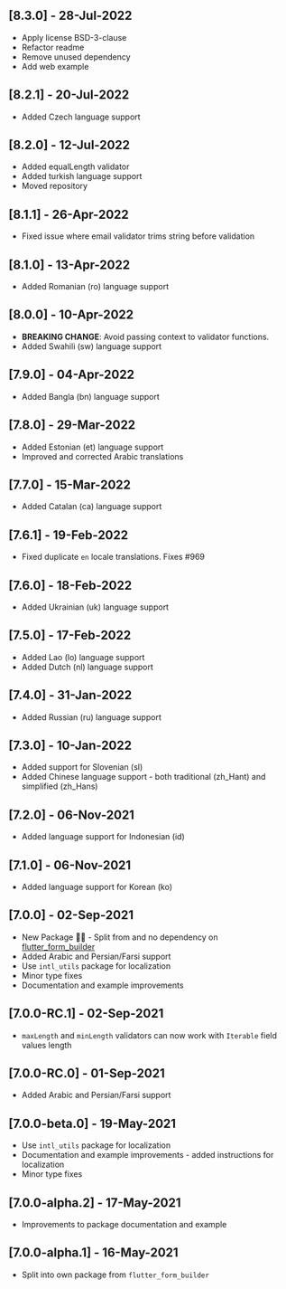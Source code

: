 ## [8.3.0] - 28-Jul-2022

* Apply license BSD-3-clause
* Refactor readme 
* Remove unused dependency
* Add web example

## [8.2.1] - 20-Jul-2022

* Added Czech language support

## [8.2.0] - 12-Jul-2022

* Added equalLength validator
* Added turkish language support
* Moved repository

## [8.1.1] - 26-Apr-2022

* Fixed issue where email validator trims string before validation 

## [8.1.0] - 13-Apr-2022

* Added Romanian (ro) language support

## [8.0.0] - 10-Apr-2022

* **BREAKING CHANGE**: Avoid passing context to validator functions.
* Added Swahili (sw) language support

## [7.9.0] - 04-Apr-2022

* Added Bangla (bn) language support

## [7.8.0] - 29-Mar-2022

* Added Estonian (et) language support
* Improved and corrected Arabic translations

## [7.7.0] - 15-Mar-2022

* Added Catalan (ca) language support

## [7.6.1] - 19-Feb-2022

* Fixed duplicate `en` locale translations. Fixes #969

## [7.6.0] - 18-Feb-2022

* Added Ukrainian (uk) language support

## [7.5.0] - 17-Feb-2022

* Added Lao (lo) language support
* Added Dutch (nl) language support

## [7.4.0] - 31-Jan-2022

* Added Russian (ru) language support

## [7.3.0] - 10-Jan-2022

* Added support for Slovenian (sl)
* Added Chinese language support - both traditional (zh_Hant) and simplified (zh_Hans)

## [7.2.0] - 06-Nov-2021

* Added language support for Indonesian (id)

## [7.1.0] - 06-Nov-2021

* Added language support for Korean (ko)

## [7.0.0] - 02-Sep-2021

* New Package 🎉🎊 - Split from and no dependency on [flutter_form_builder](https://pub.dev/packages/flutter_form_builder)
* Added Arabic and Persian/Farsi support
* Use `intl_utils` package for localization
* Minor type fixes
* Documentation and example improvements

## [7.0.0-RC.1] - 02-Sep-2021

* `maxLength` and `minLength` validators can now work with `Iterable` field values length

## [7.0.0-RC.0] - 01-Sep-2021

* Added Arabic and Persian/Farsi support

## [7.0.0-beta.0] - 19-May-2021

* Use `intl_utils` package for localization
* Documentation and example improvements - added instructions for localization
* Minor type fixes

## [7.0.0-alpha.2] - 17-May-2021

* Improvements to package documentation and example

## [7.0.0-alpha.1] - 16-May-2021

* Split into own package from `flutter_form_builder`
